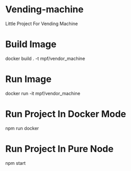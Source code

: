 # Vending-machine

Little Project For Vending Machine

# Build Image

docker build . -t mpf/vendor_machine

# Run Image

docker run -it mpf/vendor_machine

# Run Project In Docker Mode

npm run docker

# Run Project In Pure Node

npm start
